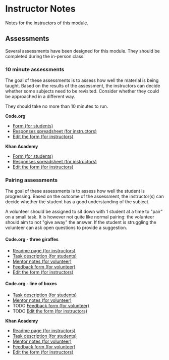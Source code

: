# Instructor Notes

Notes for the instructors of this module.

## Assessments

Several assessments have been designed for this module. They should be completed during the in-person class.

### 10 minute assessments

The goal of these assessments is to assess how well the material is being taught. Based on the results of the assessment, the instructors can decide whether some subjects need to be revisited. Consider whether they could be approached in a different way.

They should take no more than 10 minutes to run.

**Code.org**

- [Form (for students)](https://docs.google.com/forms/d/e/1FAIpQLSf_5VO4d2sRRSxiIQk1h28iSGojTQ70Yjl4_tFT-fFtUaEX4w/viewform?usp=sf_link)
- [Responses spreadsheet (for instructors)](https://docs.google.com/spreadsheets/d/1yIgzNir1sI9SAfbGi4PN1NXTEwQ7hDhxetTx24KgiVI/edit?usp=sharing)
- [Edit the form (for instructors)](https://docs.google.com/forms/d/18Ap4_CImrR8n7fJBhrJmwV9Cih2OtttyAD3Oolembhc/edit)

**Khan Academy**

- [Form (for students)](https://docs.google.com/forms/d/e/1FAIpQLScLsing_4dNOfKkaL4W3qqoS7uUni1-IQ54bIQLkA3ML6n6Gg/viewform?usp=sf_link)
- [Responses spreadsheet (for instructors)](https://docs.google.com/spreadsheets/d/1hE32rieJVIdl1EgHwWOvxovAkLwVu0c_wsqXKjkWHzA/edit?usp=sharing)
- [Edit the form (for instructors)](https://docs.google.com/forms/d/1zCZDmrg0-nX8fmWcHeJslrNK8io6s7W5YLv2C2Ia4Ls/edit?usp=sharing)

### Pairing assessments

The goal of these assessments is to assess how well the student is progressing. Based on the outcome of the assessment, the instructor(s) can decide whether the student has a good understanding of the subject.

A volunteer should be assigned to sit down with 1 student at a time to "pair" on a small task. It is however not quite like normal pairing: the volunteer should aim to not "give away" the answer. If the student is struggling the volunteer can ask open questions to provide a suggestion.

#### Code.org - three giraffes

- [Readme page (for instructors)](https://github.com/CodeYourFuture/intro-to-programming-assessments/tree/master/codeorg_three_giraffes)
- [Task description (for students)](https://github.com/CodeYourFuture/intro-to-programming-assessments/tree/master/codeorg_three_giraffes/assessment_task.md)
- [Mentor notes (for volunteer)](https://github.com/CodeYourFuture/intro-to-programming-assessments/tree/master/codeorg_three_giraffes/mentor_notes.md)
- [Feedback form (for volunteer)](https://docs.google.com/forms/d/e/1FAIpQLSf5RN_jYq6Jvh4LdDdjuNL3TyUOcwncSpikTr-WVbBkm3JBCQ/viewform)
- [Edit the form (for instructors)](https://docs.google.com/forms/d/15UtSv_A089jYxdZ7Guusf440FtckUaPLHvJAfv4dOY0/edit)

#### Code.org - line of boxes
- [Task description (for students)](https://github.com/CodeYourFuture/intro-to-programming-assessments/tree/master/codeorg_line_of_boxes/assessment_task.md)
- [Mentor notes (for volunteer)](https://github.com/CodeYourFuture/intro-to-programming-assessments/tree/master/codeorg_line_of_boxes/mentor_notes.md)
- TODO [Feedback form (for volunteer)](TODO)
- TODO [Edit the form (for instructors)](TODO)


**Khan Academy**

- [Readme page (for instructors)](https://github.com/CodeYourFuture/intro-to-programming-assessments/tree/master/khan_academy_cars)
- [Task description (for students)](https://github.com/CodeYourFuture/intro-to-programming-assessments/tree/master/khan_academy_cars/assessment_task.md)
- [Mentor notes (for volunteer)](https://github.com/CodeYourFuture/intro-to-programming-assessments/tree/master/khan_academy_cars/mentor_notes.md)
- [Feedback form (for volunteer)](https://docs.google.com/forms/d/e/1FAIpQLSfPlYydoYxlsYtR3ObIzAByOjNd10gQvtUd715b8ntYaFzwbw/viewform)
- [Edit the form (for instructors)](https://docs.google.com/forms/d/1DW-WwKuQhVGlgcUgB8GzFRK6m3Yty0nJGqtxgYQq_EI/edit)
